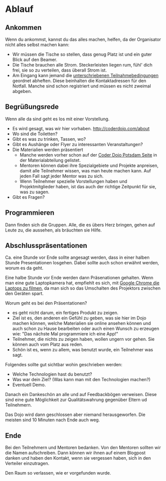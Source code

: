 Ablauf
======

Ankommen
--------

Wenn du ankommst, kannst du das alles machen, helfen, da der Organisator nicht alles selbst machen kann:

- Wir müssen die Tische so stellen, dass genug Platz ist und ein guter Blick auf den Beamer.
- Die Tische brauchen alle Strom. Steckerleisten liegen rum, fühl' dich frei, sie so zu verteilen, dass überall Strom ist.
- Am Eingang kann jemand die [unterschriebenen Teilnahmebedingungen](https://github.com/CoderDojoPotsdam/organize/blob/master/Teilnahmebedingungen-CoderDojo-Potsdam.pdf?raw=true) geordnet abheften. Diese beinhalten die Kontaktadressen für den Notfall. Manche sind schon registriert und müssen es nicht zweimal abgeben.

Begrüßungsrede
--------------

Wenn alle da sind geht es los mit einer Vorstellung.

- Es wird gesagt, was wir hier vorhaben. http://coderdojo.com/about
- Wo sind die Toiletten?
- Gibt es was zu trinken, Tassen, wo?
- Gibt es Aushänge oder Flyer zu interessanten Veranstaltungen?
- Die Materialien werden präsentiert
	- Manche werden vorher schon auf der [Coder Dojo Potsdam Seite](https://zen.coderdojo.com/dojo/861) in der Materialabteilung gelistet. 
	- Mentoren können dabei ihre Spezialgebiete und Projekte anpreisen, damit alle Teilnehmer wissen, was man heute machen kann. Auf jeden Fall sagt jeder Mentor was zu sich. 
	- Wenn Teilnehmer spezielle Vorstellungen haben und Projektmitglieder haben, ist das auch der richtige Zeitpunkt für sie, was zu sagen.
- Gibt es Fragen?

Programmieren
-------------

Dann finden sich die Gruppen. Alle, die es übers Herz bringen, gehen auf Leute zu, die aussehen, als bräuchten sie Hilfe.

Abschlusspräsentationen
-----------------------

Ca. eine Stunde vor Ende sollte angesagt werden, dass in einer halben Stunde Presentationen losgehen. Dabei sollte auch schon erwähnt werden, worum es da geht.

Eine halbe Stunde vor Ende werden dann Präsenationen gehalten. Wenn man eine gute Laptopkamera hat, empfiehlt es sich, mit [Google Chrome die Laptops zu filmen](http://html5-demos.appspot.com/static/getusermedia/photobooth.html), da man sich so das Umschalten des Projektors zwischen den Geräten spart.

Worum geht es bei den Präsentationen?

- es geht nicht darum, ein fertiges Produkt zu zeigen.
- Ziel ist es, den anderen ein Gefühl zu geben, was sie hier im Dojo machen können, welche Materialien sie online ansehen können und auch schon zu Hause bearbeiten oder auch einen Wunsch zu erzeugen wie: "Das nächste Mal programmiere ich eine App!"
- Teilnehmer, die nichts zu zeigen haben, wollen ungern vor gehen. Sie können auch vom Platz aus reden.
- Schön ist es, wenn zu allem, was benutzt wurde, ein Teilnehmer was sagt.

Folgendes sollte gut sichtbar wohin geschrieben werden:

- Welche Technologien hast du benutzt?
- Was war dein Ziel? (Was kann man mit den Technologien machen?)
- Eventuell Demo.

Danach ein Dankeschön an alle und auf Feedbackbögen verweisen. Diese sind eine gute Möglichkeit zur Qualitätswahrung gegenüber Eltern ud Teilnehmern.

Das Dojo wird dann geschlossen aber niemand herausgeworfen. Die meisten sind 10 Minuten nach Ende auch weg.

Ende
----

Bei den Teilnehmern und Mentoren bedanken. Von den Mentoren sollten wir die Namen aufschreiben. Dann können wir ihnen auf einem Blogpost danken und haben den Kontakt, wenn sie vergessen haben, sich in den Verteiler einzutragen.

Den Raum so verlassen, wie er vorgefunden wurde.
